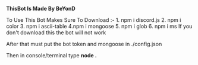 **ThisBot Is Made By BeYonD**

To Use This Bot Makes Sure To Download :- 
    1. npm i discord.js
    2. npm i color
    3. npm i ascii-table
    4.npm i mongoose
    5. npm i glob
    6. npm i ms
If you don't download this the bot will not work

After that must put the bot token and mongoose in ./config.json

Then in console/terminal type **node .**
